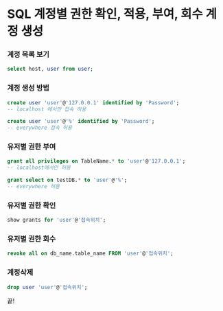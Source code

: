 # SQL 계정별 권한 확인, 적용, 부여, 회수 계정 생성

### 계정 목록 보기
```sql
select host, user from user;
```
### 계정 생성 방법
```sql
create user 'user'@'127.0.0.1' identified by 'Password';
-- localhost 에서만 접속 허용

create user 'user'@'%' identified by 'Password';
-- everywhere 접속 허용
```
### 유저별 권한 부여
```sql
grant all privileges on TableName.* to 'user'@'127.0.0.1';
-- localhost에서만 허용

grant select on testDB.* to 'user'@'%';
-- everywhere 허용
```
### 유저별 권한 확인
```sql
show grants for 'user'@'접속위치';
```
### 유저별 권한 회수
```sql
revoke all on db_name.table_name FROM 'user'@'접속위치';
```
### 계정삭제
```sql
drop user 'user'@'접속위치';
```

끝!